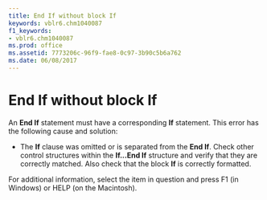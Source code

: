 ```yaml
---
title: End If without block If
keywords: vblr6.chm1040087
f1_keywords:
- vblr6.chm1040087
ms.prod: office
ms.assetid: 7773206c-96f9-fae8-0c97-3b90c5b6a762
ms.date: 06/08/2017
---
```



# End If without block If

An  **End If** statement must have a corresponding **If** statement. This error has the following cause and solution:



- The  **If** clause was omitted or is separated from the **End If**. Check other control structures within the **If...End If** structure and verify that they are correctly matched. Also check that the block **If** is correctly formatted.
    

For additional information, select the item in question and press F1 (in Windows) or HELP (on the Macintosh).

